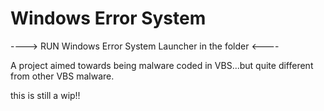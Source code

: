 # Windows Error System
----> RUN Windows Error System Launcher in the folder <----

A project aimed towards being malware coded in VBS...but quite different from other VBS malware.

this is still a wip!!
